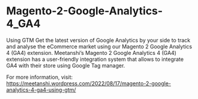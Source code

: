 # Magento-2-Google-Analytics-4_GA4
 Using GTM Get the latest version of Google Analytics by your side to track and analyse the eCommerce market using our Magento 2 Google Analytics 4 (GA4) extension. Meetanshi’s Magento 2 Google Analytics 4 (GA4) extension has a user-friendly integration system that allows to integrate GA4 with their store using Google Tag manager.   
 
 For more information, visit: https://meetanshi.wordpress.com/2022/08/17/magento-2-google-analytics-4-ga4-using-gtm/
